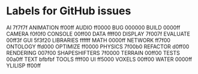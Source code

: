 # Labels for GitHub issues
AI             7f7f7f
ANIMATION      ff00ff
AUDIO          ff0000
BUG            000000
BUILD          0000ff
CAMERA         f0f0f0
CONSOLE        00ff00
DATA           ffff00
DISPLAY        7f007f
EVALUATE       00ff3f
GUI            5f3f20
LIBRARIES      ffffff
MATH           0000ff
NETWORK        ff7f00
ONTOLOGY       ffd000
OPTIMIZE       ff0000
PHYSICS        7f00b0
REFACTOR       d0ff00
RENDERING      007f00
SHAPESHIFTERS  7f0000
TERRAIN        00ff00
TESTS          00a0ff
TEXT           bfbfbf
TOOLS          ffff00
UI             ff5000
VOXELS         00ff00
WATER          0000ff
YLILISP        ff00ff
